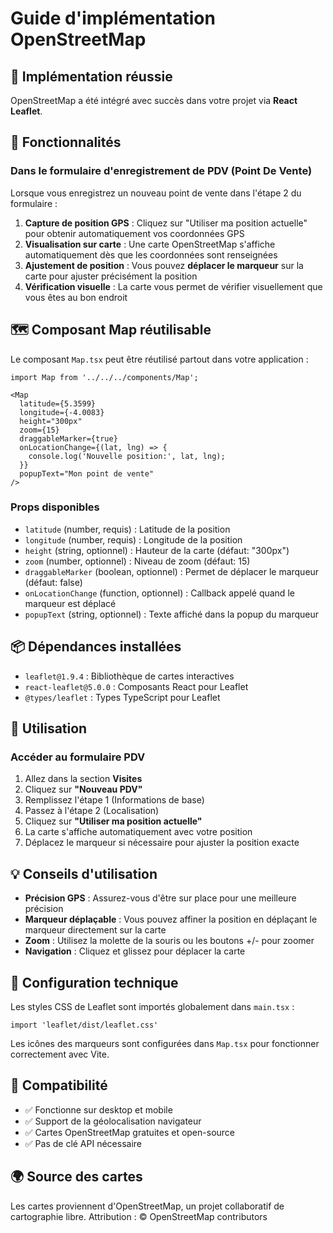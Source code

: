 # Guide d'implémentation OpenStreetMap

## 📍 Implémentation réussie

OpenStreetMap a été intégré avec succès dans votre projet via **React Leaflet**.

## 🎯 Fonctionnalités

### Dans le formulaire d'enregistrement de PDV (Point De Vente)

Lorsque vous enregistrez un nouveau point de vente dans l'étape 2 du formulaire :

1. **Capture de position GPS** : Cliquez sur "Utiliser ma position actuelle" pour obtenir automatiquement vos coordonnées GPS
2. **Visualisation sur carte** : Une carte OpenStreetMap s'affiche automatiquement dès que les coordonnées sont renseignées
3. **Ajustement de position** : Vous pouvez **déplacer le marqueur** sur la carte pour ajuster précisément la position
4. **Vérification visuelle** : La carte vous permet de vérifier visuellement que vous êtes au bon endroit

## 🗺️ Composant Map réutilisable

Le composant `Map.tsx` peut être réutilisé partout dans votre application :

```tsx
import Map from '../../../components/Map';

<Map
  latitude={5.3599}
  longitude={-4.0083}
  height="300px"
  zoom={15}
  draggableMarker={true}
  onLocationChange={(lat, lng) => {
    console.log('Nouvelle position:', lat, lng);
  }}
  popupText="Mon point de vente"
/>
```

### Props disponibles

- `latitude` (number, requis) : Latitude de la position
- `longitude` (number, requis) : Longitude de la position
- `height` (string, optionnel) : Hauteur de la carte (défaut: "300px")
- `zoom` (number, optionnel) : Niveau de zoom (défaut: 15)
- `draggableMarker` (boolean, optionnel) : Permet de déplacer le marqueur (défaut: false)
- `onLocationChange` (function, optionnel) : Callback appelé quand le marqueur est déplacé
- `popupText` (string, optionnel) : Texte affiché dans la popup du marqueur

## 📦 Dépendances installées

- `leaflet@1.9.4` : Bibliothèque de cartes interactives
- `react-leaflet@5.0.0` : Composants React pour Leaflet
- `@types/leaflet` : Types TypeScript pour Leaflet

## 🚀 Utilisation

### Accéder au formulaire PDV

1. Allez dans la section **Visites**
2. Cliquez sur **"Nouveau PDV"**
3. Remplissez l'étape 1 (Informations de base)
4. Passez à l'étape 2 (Localisation)
5. Cliquez sur **"Utiliser ma position actuelle"**
6. La carte s'affiche automatiquement avec votre position
7. Déplacez le marqueur si nécessaire pour ajuster la position exacte

## 💡 Conseils d'utilisation

- **Précision GPS** : Assurez-vous d'être sur place pour une meilleure précision
- **Marqueur déplaçable** : Vous pouvez affiner la position en déplaçant le marqueur directement sur la carte
- **Zoom** : Utilisez la molette de la souris ou les boutons +/- pour zoomer
- **Navigation** : Cliquez et glissez pour déplacer la carte

## 🔧 Configuration technique

Les styles CSS de Leaflet sont importés globalement dans `main.tsx` :

```tsx
import 'leaflet/dist/leaflet.css'
```

Les icônes des marqueurs sont configurées dans `Map.tsx` pour fonctionner correctement avec Vite.

## 📱 Compatibilité

- ✅ Fonctionne sur desktop et mobile
- ✅ Support de la géolocalisation navigateur
- ✅ Cartes OpenStreetMap gratuites et open-source
- ✅ Pas de clé API nécessaire

## 🌍 Source des cartes

Les cartes proviennent d'OpenStreetMap, un projet collaboratif de cartographie libre.
Attribution : © OpenStreetMap contributors
